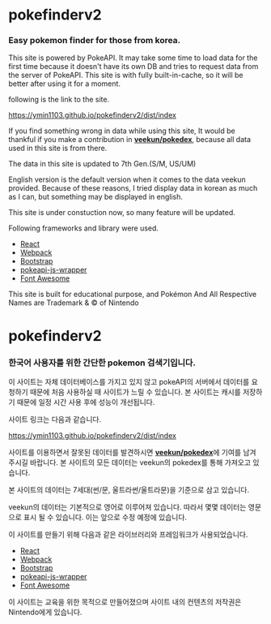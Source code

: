 # pokefinderv2
<h3>Easy pokemon finder for those from korea.</h3>

<p>This site is powered by PokeAPI. It may take some time to load data for the first time because it doesn't have its own DB and tries to request data from the server of PokeAPI. This site is with fully built-in-cache, so it will be better after using it for a moment.</p>

following is the link to the site.

<a href="https://ymin1103.github.io/pokefinderv2/dist/index">https://ymin1103.github.io/pokefinderv2/dist/index</a>

<p>If you find something wrong in data while using this site, It would be thankful if you make a contribution in 
  <b><a href="https://github.com/veekun/pokedex">veekun/pokedex</a></b>, because all data used in this site is from there.
</p>
  
<p>The data in this site is updated to 7th Gen.(S/M, US/UM)</p>

<p>
English version is the default version when it comes to the data veekun provided. 
Because of these reasons, I tried display data in korean as much as I can, but something may be displayed in english.
</p>

<p>
This site is under constuction now, so many feature will be updated.
</p>

Following frameworks and library were used.
<ul>
  <li><a href="https://github.com/facebook/react">React</a></li>
  <li><a href="https://github.com/webpack/webpack">Webpack</a></li>
  <li><a href="https://github.com/twbs/bootstrap">Bootstrap</a></li>
  <li><a href="https://github.com/PokeAPI/pokeapi-js-wrapper">pokeapi-js-wrapper</a></li>
  <li><a href="https://github.com/FortAwesome/Font-Awesome">Font Awesome</a></li>  
</ul>

<p>This site is built for educational purpose, and Pokémon And All Respective Names are Trademark & © of Nintendo</p>

# pokefinderv2
<h3>한국어 사용자를 위한 간단한 pokemon 검색기입니다.</h3>

<p>이 사이트는 자체 데이터베이스를 가지고 있지 않고 pokeAPI의 서버에서 데이터를 요청하기 때문에 처음 사용하실 때 사이트가 느릴 수 있습니다. 본 사이트는 캐시를 저장하기 때문에 일정 시간 사용 후에 성능이 개선됩니다.</p>

<p>사이트 링크는 다음과 같습니다.</p>

<a href="https://ymin1103.github.io/pokefinderv2/dist/index">https://ymin1103.github.io/pokefinderv2/dist/index</a>

<p>사이트를 이용하면서 잘못된 데이터를 발견하시면 <b><a href="https://github.com/veekun/pokedex">veekun/pokedex</a></b>에 기여를 남겨 주시길 바랍니다. 본 사이트의 모든 데이터는 veekun의 pokedex를 통해 가져오고 있습니다.
</p>

<p>본 사이트의 데이터는 7세대(썬/문, 울트라썬/울트라문)을 기준으로 삼고 있습니다.</p>

<p>
veekun의 데이터는 기본적으로 영어로 이루어져 있습니다. 따라서 몇몇 데이터는 영문으로 표시 될 수 있습니다.
이는 앞으로 수정 예정에 있습니다.
</p>

<p>이 사이트를 만들기 위해 다음과 같은 라이브러리와 프레임워크가 사용되었습니다.</p>

<ul>
  <li><a href="https://github.com/facebook/react">React</a></li>
  <li><a href="https://github.com/webpack/webpack">Webpack</a></li>
  <li><a href="https://github.com/twbs/bootstrap">Bootstrap</a></li>
  <li><a href="https://github.com/PokeAPI/pokeapi-js-wrapper">pokeapi-js-wrapper</a></li>
  <li><a href="https://github.com/FortAwesome/Font-Awesome">Font Awesome</a></li>  
</ul>

<p>이 사이트는 교육을 위한 목적으로 만들어졌으며 사이트 내의 컨텐츠의 저작권은 Nintendo에게 있습니다.</p>
